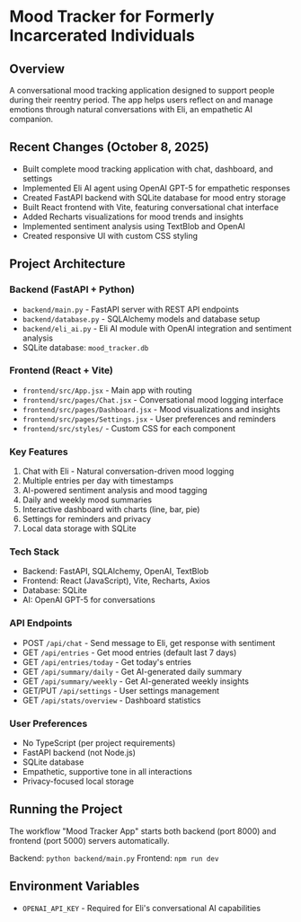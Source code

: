 # Mood Tracker for Formerly Incarcerated Individuals

## Overview
A conversational mood tracking application designed to support people during their reentry period. The app helps users reflect on and manage emotions through natural conversations with Eli, an empathetic AI companion.

## Recent Changes (October 8, 2025)
- Built complete mood tracking application with chat, dashboard, and settings
- Implemented Eli AI agent using OpenAI GPT-5 for empathetic responses
- Created FastAPI backend with SQLite database for mood entry storage
- Built React frontend with Vite, featuring conversational chat interface
- Added Recharts visualizations for mood trends and insights
- Implemented sentiment analysis using TextBlob and OpenAI
- Created responsive UI with custom CSS styling

## Project Architecture

### Backend (FastAPI + Python)
- `backend/main.py` - FastAPI server with REST API endpoints
- `backend/database.py` - SQLAlchemy models and database setup
- `backend/eli_ai.py` - Eli AI module with OpenAI integration and sentiment analysis
- SQLite database: `mood_tracker.db`

### Frontend (React + Vite)
- `frontend/src/App.jsx` - Main app with routing
- `frontend/src/pages/Chat.jsx` - Conversational mood logging interface
- `frontend/src/pages/Dashboard.jsx` - Mood visualizations and insights
- `frontend/src/pages/Settings.jsx` - User preferences and reminders
- `frontend/src/styles/` - Custom CSS for each component

### Key Features
1. Chat with Eli - Natural conversation-driven mood logging
2. Multiple entries per day with timestamps
3. AI-powered sentiment analysis and mood tagging
4. Daily and weekly mood summaries
5. Interactive dashboard with charts (line, bar, pie)
6. Settings for reminders and privacy
7. Local data storage with SQLite

### Tech Stack
- Backend: FastAPI, SQLAlchemy, OpenAI, TextBlob
- Frontend: React (JavaScript), Vite, Recharts, Axios
- Database: SQLite
- AI: OpenAI GPT-5 for conversations

### API Endpoints
- POST `/api/chat` - Send message to Eli, get response with sentiment
- GET `/api/entries` - Get mood entries (default last 7 days)
- GET `/api/entries/today` - Get today's entries
- GET `/api/summary/daily` - Get AI-generated daily summary
- GET `/api/summary/weekly` - Get AI-generated weekly insights
- GET/PUT `/api/settings` - User settings management
- GET `/api/stats/overview` - Dashboard statistics

### User Preferences
- No TypeScript (per project requirements)
- FastAPI backend (not Node.js)
- SQLite database
- Empathetic, supportive tone in all interactions
- Privacy-focused local storage

## Running the Project
The workflow "Mood Tracker App" starts both backend (port 8000) and frontend (port 5000) servers automatically.

Backend: `python backend/main.py`
Frontend: `npm run dev`

## Environment Variables
- `OPENAI_API_KEY` - Required for Eli's conversational AI capabilities
